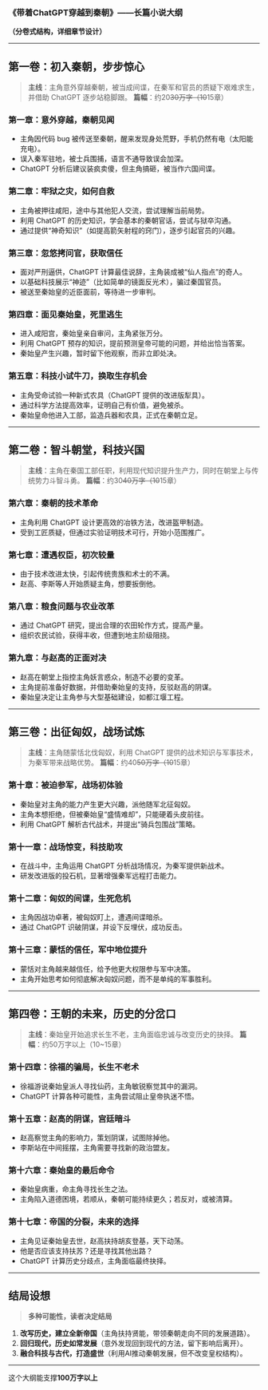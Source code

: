 ### **《带着ChatGPT穿越到秦朝》——长篇小说大纲**

**（分卷式结构，详细章节设计）**

------

## **第一卷：初入秦朝，步步惊心**

> **主线**：主角意外穿越秦朝，被当成间谍，在秦军和官员的质疑下艰难求生，并借助 ChatGPT 逐步站稳脚跟。
> **篇幅**：约20~~30万字（10~~15章）

### **第一章：意外穿越，秦朝见闻**

- 主角因代码 bug 被传送至秦朝，醒来发现身处荒野，手机仍然有电（太阳能充电）。
- 误入秦军驻地，被士兵围捕，语言不通导致误会加深。
- ChatGPT 分析后建议装疯卖傻，但主角搞砸，被当作六国间谍。

### **第二章：牢狱之灾，如何自救**

- 主角被押往咸阳，途中与其他犯人交流，尝试理解当前局势。
- 利用 ChatGPT 的历史知识，学会基本的秦朝官话，尝试与狱卒沟通。
- 通过提供“神奇知识”（如提高箭矢射程的窍门），逐步引起官员的兴趣。

### **第三章：忽悠拷问官，获取信任**

- 面对严刑逼供，ChatGPT 计算最佳说辞，主角装成被“仙人指点”的奇人。
- 以基础科技展示“神迹”（比如简单的镜面反光术），骗过秦国官员。
- 被送至秦始皇的近臣面前，等待进一步审判。

### **第四章：面见秦始皇，死里逃生**

- 进入咸阳宫，秦始皇亲自审问，主角紧张万分。
- 利用 ChatGPT 预存的知识，提前预测皇帝可能的问题，并给出恰当答案。
- 秦始皇产生兴趣，暂时留下他观察，而非立即处决。

### **第五章：科技小试牛刀，换取生存机会**

- 主角受命试验一种新式农具（ChatGPT 提供的改进版犁具）。
- 通过科学方法提高效率，证明自己有价值，避免被杀。
- 秦始皇命他进入工部，监造兵器和农具，正式在秦朝立足。

------

## **第二卷：智斗朝堂，科技兴国**

> **主线**：主角在秦国工部任职，利用现代知识提升生产力，同时在朝堂上与传统势力斗智斗勇。
> **篇幅**：约30~~40万字（10~~15章）

### **第六章：秦朝的技术革命**

- 主角利用 ChatGPT 设计更高效的冶铁方法，改进盔甲制造。
- 受到工匠质疑，但通过实验证明技术可行，开始小范围推广。

### **第七章：遭遇权臣，初次较量**

- 由于技术改进太快，引起传统贵族和术士的不满。
- 赵高、李斯等人开始质疑主角，想要扳倒他。

### **第八章：粮食问题与农业改革**

- 通过 ChatGPT 研究，提出合理的农田轮作方式，提高产量。
- 组织农民试验，获得丰收，但遭到地主阶级阻挠。

### **第九章：与赵高的正面对决**

- 赵高在朝堂上指控主角妖言惑众，制造不必要的变革。
- 主角提前准备好数据，并借助秦始皇的支持，反驳赵高的阴谋。
- 秦始皇决定让主角参与大型基础建设，如都江堰工程。

------

## **第三卷：出征匈奴，战场试炼**

> **主线**：主角随蒙恬北伐匈奴，利用 ChatGPT 提供的战术知识与军事技术，为秦军带来战略优势。
> **篇幅**：约40~~50万字（10~~15章）

### **第十章：被迫参军，战场初体验**

- 秦始皇对主角的能力产生更大兴趣，派他随军北征匈奴。
- 主角本想拒绝，但被秦始皇“盛情难却”，只能硬着头皮前往。
- 利用 ChatGPT 解析古代战术，并提出“骑兵包围战”策略。

### **第十一章：战场惊变，科技助攻**

- 在战斗中，主角运用 ChatGPT 分析战场情况，为秦军提供新战术。
- 研发改进版的投石机，显著增强秦军远程打击能力。

### **第十二章：匈奴的间谍，生死危机**

- 主角因战功卓著，被匈奴盯上，遭遇间谍暗杀。
- 通过 ChatGPT 识破阴谋，并设下反埋伏，成功反击。

### **第十三章：蒙恬的信任，军中地位提升**

- 蒙恬对主角越来越信任，给予他更大权限参与军中决策。
- 主角开始思考如何彻底解决匈奴问题，而不是单纯的军事胜利。

------

## **第四卷：王朝的未来，历史的分岔口**

> **主线**：秦始皇开始追求长生不老，主角面临忠诚与改变历史的抉择。
> **篇幅**：约50万字以上（10~15章）

### **第十四章：徐福的骗局，长生不老术**

- 徐福游说秦始皇派人寻找仙药，主角敏锐察觉其中的漏洞。
- ChatGPT 计算各种可能性，主角尝试阻止皇帝执迷不悟。

### **第十五章：赵高的阴谋，宫廷暗斗**

- 赵高察觉主角的影响力，策划阴谋，试图除掉他。
- 李斯站在中间摇摆，主角需要寻找新的政治盟友。

### **第十六章：秦始皇的最后命令**

- 秦始皇病重，命主角寻找长生之法。
- 主角陷入道德困境，若顺从，秦朝可能持续更久；若反对，或被清算。

### **第十七章：帝国的分裂，未来的选择**

- 主角见证秦始皇去世，赵高扶持胡亥登基，天下动荡。
- 他是否应该支持扶苏？还是寻找其他出路？
- ChatGPT 计算历史分歧点，主角面临最终抉择。

------

## **结局设想**

> **多种可能性，读者决定结局**

1. **改写历史，建立全新帝国**（主角扶持贤能，带领秦朝走向不同的发展道路）。
2. **回归现代，历史如常发展**（意外发现回到现代的方法，留下影响后离开）。
3. **融合科技与古代，打造盛世**（利用AI推动秦朝发展，但不改变皇权结构）。

------

这个大纲能支撑**100万字以上**

